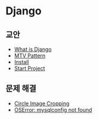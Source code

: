 Django
===

교안
---

- [What is Django](/Django/What-is-Django.md)
- [MTV Pattern](/Django/MTV-Pattern.md)
- [Install](/Django/Install.md)
- [Start Project](/Django/Start-Project.md)

문제 해결
---

- [Circle Image Cropping](/Django/Circle-Image-Cropping.md)
- [OSError: mysqlconfig not found](/Django/OSError-mysqlconfig-not-found.md)
